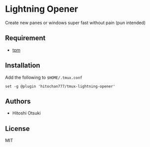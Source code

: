 # Lightning Opener

Create new panes or windows super fast without pain (pun intended)

## Requirement

- [tpm](https://github.com/tmux-plugins/tpm)

## Installation

Add the following to `$HOME/.tmux.conf`

```
set -g @plugin 'hitochan777/tmux-lightning-opener'
```

## Authors

- Hitoshi Otsuki

## License

MIT
